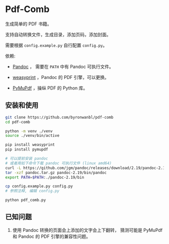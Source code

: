 # Pdf-Comb

生成简单的 PDF 书籍。

支持自动转换文件，生成目录，添加页码，添加封面。

需要根据 `config.example.py` 自行配置 `config.py`。

依赖:

- [Pandoc](https://pandoc.org/index.html) ， 需要在 `PATH` 中有 Pandoc 可执行文件。

- [weasyprint](https://pypi.org/project/WEasyPrint) ，Pandoc 的 PDF 引擎，可以更换。

- [PyMuPdf](https://pymupdf.readthedocs.io/en/latest/#) ，操纵 PDF 的 Python 库。

## 安装和使用

```bash
git clone https://github.com/byronwanbl/pdf-comb
cd pdf-comb

python -m venv ./venv
source ./venv/bin/active

pip install weasyprint
pip install pymupdf

# 可以提前安装 pandoc
# 或者用如下命令下载 pandoc 可执行文件 (linux amd64)
curl -L https://github.com/jgm/pandoc/releases/download/2.19/pandoc-2.19-linux-amd64.tar.gz -o pandoc.tar.gz
tar -xzf pandoc.tar.gz pandoc-2.19/bin/pandoc 
export PATH=$PATH:./pandoc-2.19/bin

cp config.example.py config.py
# 参照注释, 编辑 config.py

python pdf_comb.py
```

## 已知问题

1. 使用 Pandoc 转换的页面会上添加的文字会上下翻转，
   猜测可能是 PyMuPdf 和 Pandoc 的 PDF 引擎的兼容性问题。
